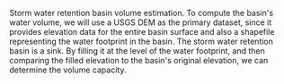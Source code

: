 Storm water retention basin volume estimation.
To compute the basin's water volume, we will use a USGS DEM as the primary dataset, since it provides elevation data for the entire basin surface and also a shapefile representing the water footprint in the basin.
The storm water retention basin is a sink. By filling it at the level of the water footprint, and then comparing the filled elevation to the basin's original elevation, we can determine the volume capacity.

